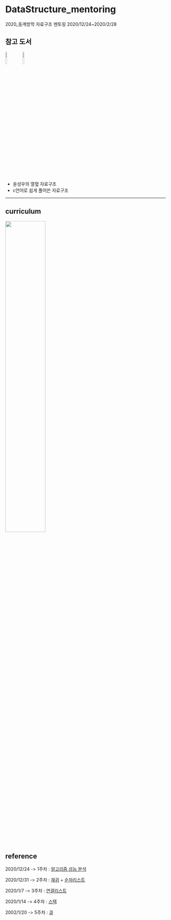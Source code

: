 # DataStructure_mentoring
2020_동계방학 자료구조 멘토링 2020/12/24~2020/2/28

## 참고 도서

<img src ="https://user-images.githubusercontent.com/55094745/104547958-1c3e3a00-5673-11eb-8c61-7141485948ca.png" width = "10%"></img>
<img src ="https://user-images.githubusercontent.com/55094745/104548252-c4540300-5673-11eb-9350-a857ea20a175.png" width = "10%"></img>

+ 윤성우의 열혈 자료구조
+ c언어로 쉽게 풀어쓴 자료구조
----------------------------------------------------------

## curriculum

<img src = "https://user-images.githubusercontent.com/55094745/104548376-0715db00-5674-11eb-9d5d-97b59a594709.png" width = "50%"></img>

## reference

2020/12/24
-> 1주차 : [알고리즘 성능 분석](https://github.com/sunjungAn/DataStructure_mentoring/blob/master/%EC%95%8C%EA%B3%A0%EB%A6%AC%EC%A6%98%20%EC%84%B1%EB%8A%A5%20%EB%B6%84%EC%84%9D.md)

2020/12/31
-> 2주차 : [재귀](https://github.com/sunjungAn/DataStructure_mentoring/blob/master/%EC%9E%AC%EA%B7%80.md) + [순차리스트](https://github.com/sunjungAn/DataStructure_mentoring/blob/master/%EC%B6%94%EC%83%81%EC%9E%90%EB%A3%8C%ED%98%95%20%2B%20%EC%88%9C%EC%B0%A8%20%EB%A6%AC%EC%8A%A4%ED%8A%B8.md) 

2020/1/7
-> 3주차 : [연결리스트](https://github.com/sunjungAn/DataStructure_mentoring/blob/master/%EC%97%B0%EA%B2%B0%EB%A6%AC%EC%8A%A4%ED%8A%B8.md)

2020/1/14
-> 4주차 : [스택](https://github.com/sunjungAn/DataStructure_mentoring/blob/master/%EC%8A%A4%ED%83%9D.md)

2002/1/20
-> 5주차 : [큐](https://github.com/sunjungAn/DataStructure_mentoring/blob/master/%ED%81%90&%EB%8D%B1.md)

